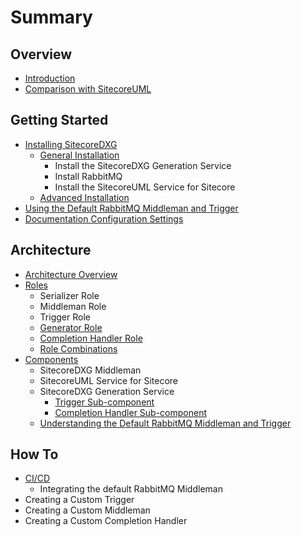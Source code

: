 # Summary

## Overview

* [Introduction](README.md)
* [Comparison with SitecoreUML](comparison-with-sitecoreuml.md)

## Getting Started

* [Installing SitecoreDXG](getting-started/installing-sitecoredxg.md)
  * [General Installation](getting-started/general-installation.md)
    * Install the SitecoreDXG Generation Service
    * Install RabbitMQ
    * Install the SitecoreUML Service for Sitecore
  * [Advanced Installation](getting-started/advanced-installation.md)
* [Using the Default RabbitMQ Middleman and Trigger](getting-started/using-the-default-rabbitmq-middleman-and-trigger.md)
* [Documentation Configuration Settings](getting-started/controlling-documentation-configuration-in-sitecore.md)

## Architecture

* [Architecture Overview](architecture/architecture-overview.md)
* [Roles](architecture/roles.md)
  * Serializer Role
  * Middleman Role
  * Trigger Role
  * [Generator Role](architecture/generator.md)
  * [Completion Handler Role](architecture/completion-handler-role.md)
  * [Role Combinations](architecture/role-combinations.md)
* [Components](architecture/components-overview.md)
  * SitecoreDXG Middleman
  * SitecoreUML Service for Sitecore
  * SitecoreDXG Generation Service
    * [Trigger Sub-component](architecture/components-overview/trigger-sub-component.md)
    * [Completion Handler Sub-component](architecture/components-overview/completion-handler-sub-component.md)
  * [Understanding the Default RabbitMQ Middleman and Trigger](architecture/components-overview/understanding-the-default-rabbitmq-middleman-and-trigger.md)

## How To

* [CI/CD](how-to/cicd.md)
  * Integrating the default RabbitMQ Middleman
* Creating a Custom Trigger
* Creating a Custom Middleman
* Creating a Custom Completion Handler


